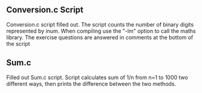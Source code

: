## Conversion.c Script
Conversion.c script filled out. 
The script counts the number of binary digits represented by inum.
When compiling use the "-lm" option to call the maths library.
The exercise questions are answered in comments at the bottom of the script

## Sum.c
Filled out Sum.c script. Script calculates sum of 1/n from n=1 to 1000 two different ways, then prints the difference between the two methods.
